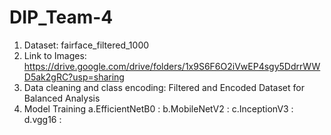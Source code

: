 # DIP_Team-4
1. Dataset: fairface_filtered_1000
2. Link to Images: https://drive.google.com/drive/folders/1x9S6F6O2iVwEP4sgy5DdrrWWD5ak2gRC?usp=sharing
3. Data cleaning and class encoding: Filtered and Encoded Dataset for Balanced Analysis
4. Model Training
     a.EfficientNetB0 :
     b.MobileNetV2 :
     c.InceptionV3 :
     d.vgg16 :
